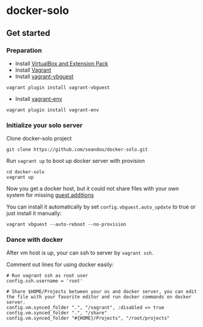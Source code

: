 # docker-solo

## Get started

### Preparation

- Install [VirtualBox and Extension Pack](https://www.virtualbox.org/wiki/Downloads)
- Install [Vagrant](https://www.vagrantup.com/downloads.html)
- Install [vagrant-vbguest](https://github.com/dotless-de/vagrant-vbguest)

```
vagrant plugin install vagrant-vbguest
```

- Install [vagrant-env](https://github.com/gosuri/vagrant-env)

```
vagrant plugin install vagrant-env
```

### Initialize your solo server

Clone docker-solo project

```
git clone https://github.com/seandou/docker-solo.git
```

Run `vagrant up` to boot up docker server with provision

```
cd docker-solo
vagrant up
```

Now you get a docker host, but it could not share files with your own system for missing [guest additions](https://www.virtualbox.org/manual/ch04.html)

You can install it automatically by set `config.vbguest.auto_update` to true or just install it manually:

```
vagrant vbguest --auto-reboot --no-provision
```

### Dance with docker

After vm host is up, your can ssh to server by `vagrant ssh`.

Comment out lines for using docker easily:

```
# Run vagrant ssh as root user
config.ssh.username = 'root'

# Share $HOME/Projects between your os and docker server, you can edit the file with your favorite editor and run docker commands on docker server.
config.vm.synced_folder ".", "/vagrant", :disabled => true
config.vm.synced_folder ".", "/share"
config.vm.synced_folder "#{HOME}/Projects", "/root/projects"
```
